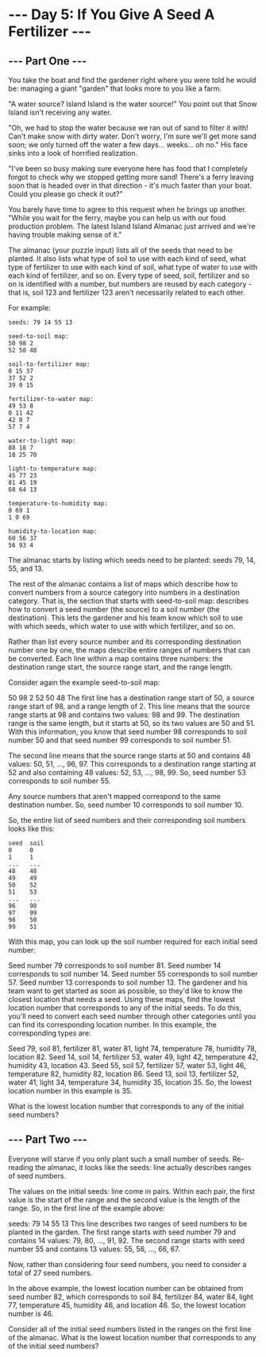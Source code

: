 # --- Day 5: If You Give A Seed A Fertilizer ---

## --- Part One ---

You take the boat and find the gardener right where you were told he would be: managing a giant
"garden" that looks more to you like a farm.

"A water source? Island Island is the water source!" You point out that Snow Island isn't receiving
any water.

"Oh, we had to stop the water because we ran out of sand to filter it with! Can't make snow with
dirty water. Don't worry, I'm sure we'll get more sand soon; we only turned off the water a few
days... weeks... oh no." His face sinks into a look of horrified realization.

"I've been so busy making sure everyone here has food that I completely forgot to check why we
stopped getting more sand! There's a ferry leaving soon that is headed over in that direction - it's
much faster than your boat. Could you please go check it out?"

You barely have time to agree to this request when he brings up another. "While you wait for the
ferry, maybe you can help us with our food production problem. The latest Island Island Almanac just
arrived and we're having trouble making sense of it."

The almanac (your puzzle input) lists all of the seeds that need to be planted. It also lists what
type of soil to use with each kind of seed, what type of fertilizer to use with each kind of soil,
what type of water to use with each kind of fertilizer, and so on. Every type of seed, soil,
fertilizer and so on is identified with a number, but numbers are reused by each category - that is,
soil 123 and fertilizer 123 aren't necessarily related to each other.

For example:

```
seeds: 79 14 55 13

seed-to-soil map:
50 98 2
52 50 48

soil-to-fertilizer map:
0 15 37
37 52 2
39 0 15

fertilizer-to-water map:
49 53 8
0 11 42
42 0 7
57 7 4

water-to-light map:
88 18 7
18 25 70

light-to-temperature map:
45 77 23
81 45 19
68 64 13

temperature-to-humidity map:
0 69 1
1 0 69

humidity-to-location map:
60 56 37
56 93 4
```

The almanac starts by listing which seeds need to be planted: seeds 79, 14, 55, and 13.

The rest of the almanac contains a list of maps which describe how to convert numbers from a source
category into numbers in a destination category. That is, the section that starts with seed-to-soil
map: describes how to convert a seed number (the source) to a soil number (the destination). This
lets the gardener and his team know which soil to use with which seeds, which water to use with
which fertilizer, and so on.

Rather than list every source number and its corresponding destination number one by one, the maps
describe entire ranges of numbers that can be converted. Each line within a map contains three
numbers: the destination range start, the source range start, and the range length.

Consider again the example seed-to-soil map:

50 98 2 52 50 48 The first line has a destination range start of 50, a source range start of 98, and
a range length of 2. This line means that the source range starts at 98 and contains two values: 98
and 99. The destination range is the same length, but it starts at 50, so its two values are 50
and 51. With this information, you know that seed number 98 corresponds to soil number 50 and that
seed number 99 corresponds to soil number 51.

The second line means that the source range starts at 50 and contains 48 values: 50, 51, ...,
96, 97. This corresponds to a destination range starting at 52 and also containing 48 values: 52,
53, ..., 98, 99. So, seed number 53 corresponds to soil number 55.

Any source numbers that aren't mapped correspond to the same destination number. So, seed number 10
corresponds to soil number 10.

So, the entire list of seed numbers and their corresponding soil numbers looks like this:

```
seed  soil
0     0
1     1
...   ...
48    48
49    49
50    52
51    53
...   ...
96    98
97    99
98    50
99    51
```

With this map, you can look up the soil number required for each initial seed number:

Seed number 79 corresponds to soil number 81. Seed number 14 corresponds to soil number 14. Seed
number 55 corresponds to soil number 57. Seed number 13 corresponds to soil number 13. The gardener
and his team want to get started as soon as possible, so they'd like to know the closest location
that needs a seed. Using these maps, find the lowest location number that corresponds to any of the
initial seeds. To do this, you'll need to convert each seed number through other categories until
you can find its corresponding location number. In this example, the corresponding types are:

Seed 79, soil 81, fertilizer 81, water 81, light 74, temperature 78, humidity 78, location 82. Seed
14, soil 14, fertilizer 53, water 49, light 42, temperature 42, humidity 43, location 43. Seed 55,
soil 57, fertilizer 57, water 53, light 46, temperature 82, humidity 82, location 86. Seed 13, soil
13, fertilizer 52, water 41, light 34, temperature 34, humidity 35, location 35. So, the lowest
location number in this example is 35.

What is the lowest location number that corresponds to any of the initial seed numbers?

## --- Part Two ---

Everyone will starve if you only plant such a small number of seeds. Re-reading the almanac, it
looks like the seeds: line actually describes ranges of seed numbers.

The values on the initial seeds: line come in pairs. Within each pair, the first value is the start
of the range and the second value is the length of the range. So, in the first line of the example
above:

seeds: 79 14 55 13 This line describes two ranges of seed numbers to be planted in the garden. The
first range starts with seed number 79 and contains 14 values: 79, 80, ..., 91, 92. The second range
starts with seed number 55 and contains 13 values: 55, 56, ..., 66, 67.

Now, rather than considering four seed numbers, you need to consider a total of 27 seed numbers.

In the above example, the lowest location number can be obtained from seed number 82, which
corresponds to soil 84, fertilizer 84, water 84, light 77, temperature 45, humidity 46, and
location 46. So, the lowest location number is 46.

Consider all of the initial seed numbers listed in the ranges on the first line of the almanac. What
is the lowest location number that corresponds to any of the initial seed numbers?
